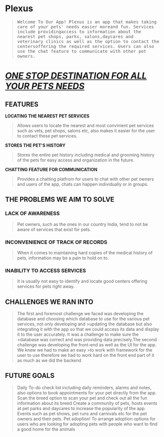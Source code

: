 # Plexus
> <samp> Welcome To Our App! Plexus is an app that makes taking
> care of your pets' needs easier moreand fun. 
> Services include providingaccess to information about the
> nearest pet shops, parks, salons,daycares and veterinary clinics as well
> as the option to contact the centersoffering the required services. Users
> can also use the chat feature to communicate with other pet owners.</samp>

<ins> **_ONE STOP DESTINATION FOR ALL YOUR PETS NEEDS_** </ins>
=

## FEATURES

**LOCATING THE NEAREST PET SERVICES**
>Allows users to locate the nearest and most convinient
>pet services such as vets, pet shops, salons etc, also makes
>it easier for the user to contact these pet services.

**STORES THE PET'S HISTORY**
>Stores the entire pet history including medical and
>grooming history of the pets for easy access and
>organization in the future.

**CHATTING FEATURE FOR COMMUNICATION**
>Provides a chatting platfrom for users to chat with other
>pet owners and users of the app, chats can happen
>individually or in groups.

## THE PROBLEMS WE AIM TO SOLVE

### LACK OF AWARENESS
>Pet owners, such as the ones in our country India, tend to not be aware
>of services that exist for pets.

### INCONVENIENCE OF TRACK OF RECORDS
>When it comes to maintaining hard copies of the medical history of pets,
>information may be a pain to hold on to.

### INABILITY TO ACCESS SERVICES
>It is usually not easy to identify and locate good centers offering services
>for pets right away.

## CHALLENGES WE RAN INTO
>The first and foremost challenge we faced was developing the database and choosing which database to use for the various pet services, not only developing and >updating the database but also integrating it with the app so that we could access its data and display it to the user accurately. It was a challenge to make sure the >database was correct and was providing data precisely.The second challenge was developing the front-end as well as the UI for the app. We knew we had to make an easy >to work with framework for the user to use therefore we had to work hard on the front end part of it as much as we did the backend

## FUTURE GOALS
>Daily To-do check list including daily reminders, alarms
>and notes, also options to book appointments for your
>pet directly from the app.
>Scan the breed option to scan your
>pet and check out all the fun
>information about its breed
>Create a community of pets, hosts events at pet parks and
>daycares to increase the popularity of the app. Events such as
>pet shows, pet runs and carnivals etc for the pet owners and
>their pets.
>Pet adoption! To arrange adoption options for users who are
>looking for adopting pets with people who want to find a
>good home for the animals


